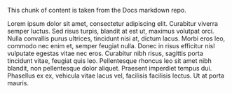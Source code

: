 This chunk of content is taken from the Docs markdown repo.

Lorem ipsum dolor sit amet, consectetur adipiscing elit. Curabitur viverra semper luctus. Sed risus turpis, blandit at est ut, maximus volutpat orci. Nulla convallis purus ultrices, tincidunt nisi at, dictum lacus. Morbi eros leo, commodo nec enim et, semper feugiat nulla. Donec in risus efficitur nisl vulputate egestas vitae nec eros. Curabitur nibh risus, sagittis porta tincidunt vitae, feugiat quis leo. Pellentesque rhoncus leo sit amet nibh blandit, non pellentesque dolor aliquet. Praesent imperdiet tempus dui. Phasellus ex ex, vehicula vitae lacus vel, facilisis facilisis lectus. Ut at porta mauris.
